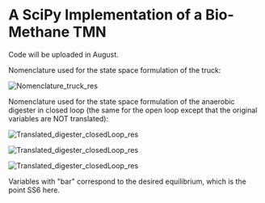 # A SciPy Implementation of a Bio-Methane TMN
Code will be uploaded in August.

Nomenclature used for the state space formulation of the truck:

![Nomenclature_truck_res](https://user-images.githubusercontent.com/62107909/180830194-156bd004-1ac8-445c-b011-45d97f860098.JPG)


Nomenclature used for the state space formulation of the anaerobic digester in closed loop (the same for the open loop except that the original variables are NOT translated):

![Translated_digester_closedLoop_res](https://user-images.githubusercontent.com/62107909/180829573-0a8e56d6-644d-4823-ad67-cd4797302ac4.JPG)

![Translated_digester_closedLoop_res](https://user-images.githubusercontent.com/62107909/180830542-b4cb0266-4fae-45bc-86c3-8f9192a583ab.JPG)

![Translated_digester_closedLoop_res](https://user-images.githubusercontent.com/62107909/180830819-2fafeb5f-2605-4c5d-b253-3cc3c3ab4477.JPG)


Variables with "bar" correspond to the desired equilibrium, which is the point SS6 here.
